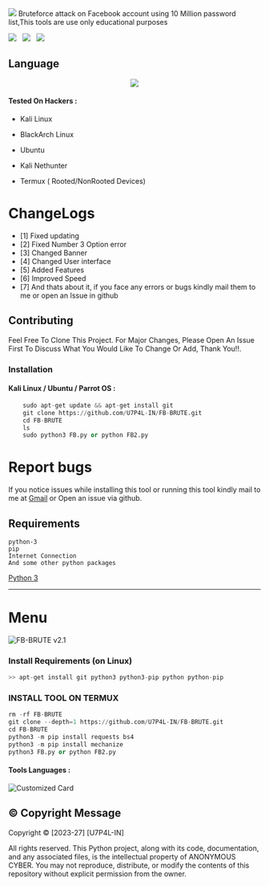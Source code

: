<img src="https://github.com/U7P4L-IN/FB-BRUTE/blob/master/image/ScreenShot_20231003233601.png" float="center">
Bruteforce attack on Facebook account using 10 Million password list,This tools are use only educational purposes
<p>
 <img src="https://img.shields.io/github/stars/U7P4L-IN/FB-BRUTE?color=%23DF0067&style=for-the-badge"/> &nbsp;
 <img src="https://img.shields.io/github/forks/U7P4L-IN/FB-BRUTE?color=%239999FF&style=for-the-badge"/> &nbsp;
 <img src="https://img.shields.io/github/license/U7P4L-IN/FB-BRUTE?color=%23E8E8E8&style=for-the-badge"/> &nbsp;
 
</p>

## Language</br>

 <p align="center"><img src="https://img.shields.io/badge/Python-FFDD00?style=for-the-badge&logo=python&logoColor=blue"/>
 
 #### Tested On Hackers :

* Kali Linux

* BlackArch Linux

* Ubuntu

* Kali Nethunter

* Termux ( Rooted/NonRooted Devices)

# ChangeLogs
- [1] Fixed updating
- [2] Fixed Number 3 Option error
- [3] Changed Banner
- [4] Changed User interface
- [5] Added Features
- [6] Improved Speed
- [7] And thats about it, if you face any errors or bugs kindly mail them to me or open an Issue in github

## Contributing
Feel Free To Clone This Project. For Major Changes, Please Open An Issue First To Discuss What You Would Like To Change Or Add, Thank You!!.

### Installation
#### Kali Linux / Ubuntu / Parrot OS :
```python
    sudo apt-get update && apt-get install git
    git clone https://github.com/U7P4L-IN/FB-BRUTE.git
    cd FB-BRUTE
    ls
    sudo python3 FB.py or python FB2.py
```

# Report bugs
If you notice issues while installing this tool or running this tool kindly mail to me at <a href="mailto: AnonyminHack5@protonmail.com">Gmail</a> or Open an issue via github.

## Requirements 
```
python-3
pip
Internet Connection
And some other python packages
``` 
[Python 3](https://www.python.org/downloads/)

<hr>

# Menu
<img src="https://github.com/U7P4L-IN/FB-BRUTE/blob/master/image/ScreenShot_20231003233812.png" alt="FB-BRUTE v2.1" float="center"/>

### Install Requirements (on Linux)

```python
>> apt-get install git python3 python3-pip python python-pip
```

### INSTALL TOOL ON TERMUX
```python
rm -rf FB-BRUTE
git clone --depth=1 https://github.com/U7P4L-IN/FB-BRUTE.git
cd FB-BRUTE
python3 -m pip install requests bs4
python3 -m pip install mechanize
python3 FB.py or python FB2.py

```

#### Tools Languages :

![Customized Card](https://github-readme-stats.vercel.app/api/pin?username=U7P4L-IN&repo=FB-BRUTE&title_color=fff&icon_color=f9f9f9&text_color=9f9f9f&bg_color=151515)

## ©️ Copyright Message
Copyright © [2023-27] [U7P4L-IN]

All rights reserved. This Python project, along with its code, documentation, and any associated files, is the intellectual property of ANONYMOUS CYBER. You may not reproduce, distribute, or modify the contents of this repository without explicit permission from the owner.
